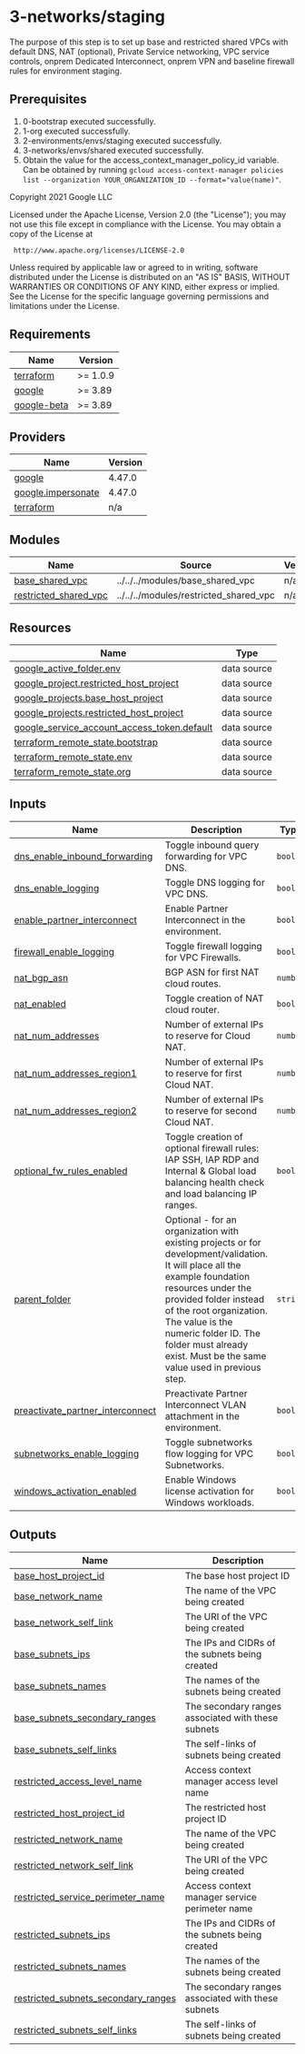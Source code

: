 # 3-networks/staging


The purpose of this step is to set up base and restricted shared VPCs with default DNS, NAT (optional), Private Service networking, VPC service controls, onprem Dedicated Interconnect, onprem VPN and baseline firewall rules for environment staging.

## Prerequisites

1. 0-bootstrap executed successfully.
1. 1-org executed successfully.
1. 2-environments/envs/staging executed successfully.
1. 3-networks/envs/shared executed successfully.
1. Obtain the value for the access_context_manager_policy_id variable. Can be obtained by running `gcloud access-context-manager policies list --organization YOUR_ORGANIZATION_ID --format="value(name)"`.


<!-- BEGIN_TF_DOCS -->
Copyright 2021 Google LLC

Licensed under the Apache License, Version 2.0 (the "License");
you may not use this file except in compliance with the License.
You may obtain a copy of the License at

     http://www.apache.org/licenses/LICENSE-2.0

Unless required by applicable law or agreed to in writing, software
distributed under the License is distributed on an "AS IS" BASIS,
WITHOUT WARRANTIES OR CONDITIONS OF ANY KIND, either express or implied.
See the License for the specific language governing permissions and
limitations under the License.

## Requirements

| Name | Version |
|------|---------|
| <a name="requirement_terraform"></a> [terraform](#requirement\_terraform) | >= 1.0.9 |
| <a name="requirement_google"></a> [google](#requirement\_google) | >= 3.89 |
| <a name="requirement_google-beta"></a> [google-beta](#requirement\_google-beta) | >= 3.89 |

## Providers

| Name | Version |
|------|---------|
| <a name="provider_google"></a> [google](#provider\_google) | 4.47.0 |
| <a name="provider_google.impersonate"></a> [google.impersonate](#provider\_google.impersonate) | 4.47.0 |
| <a name="provider_terraform"></a> [terraform](#provider\_terraform) | n/a |

## Modules

| Name | Source | Version |
|------|--------|---------|
| <a name="module_base_shared_vpc"></a> [base\_shared\_vpc](#module\_base\_shared\_vpc) | ../../../modules/base_shared_vpc | n/a |
| <a name="module_restricted_shared_vpc"></a> [restricted\_shared\_vpc](#module\_restricted\_shared\_vpc) | ../../../modules/restricted_shared_vpc | n/a |

## Resources

| Name | Type |
|------|------|
| [google_active_folder.env](https://registry.terraform.io/providers/hashicorp/google/latest/docs/data-sources/active_folder) | data source |
| [google_project.restricted_host_project](https://registry.terraform.io/providers/hashicorp/google/latest/docs/data-sources/project) | data source |
| [google_projects.base_host_project](https://registry.terraform.io/providers/hashicorp/google/latest/docs/data-sources/projects) | data source |
| [google_projects.restricted_host_project](https://registry.terraform.io/providers/hashicorp/google/latest/docs/data-sources/projects) | data source |
| [google_service_account_access_token.default](https://registry.terraform.io/providers/hashicorp/google/latest/docs/data-sources/service_account_access_token) | data source |
| [terraform_remote_state.bootstrap](https://registry.terraform.io/providers/hashicorp/terraform/latest/docs/data-sources/remote_state) | data source |
| [terraform_remote_state.env](https://registry.terraform.io/providers/hashicorp/terraform/latest/docs/data-sources/remote_state) | data source |
| [terraform_remote_state.org](https://registry.terraform.io/providers/hashicorp/terraform/latest/docs/data-sources/remote_state) | data source |

## Inputs

| Name | Description | Type | Default | Required |
|------|-------------|------|---------|:--------:|
| <a name="input_dns_enable_inbound_forwarding"></a> [dns\_enable\_inbound\_forwarding](#input\_dns\_enable\_inbound\_forwarding) | Toggle inbound query forwarding for VPC DNS. | `bool` | `true` | no |
| <a name="input_dns_enable_logging"></a> [dns\_enable\_logging](#input\_dns\_enable\_logging) | Toggle DNS logging for VPC DNS. | `bool` | `true` | no |
| <a name="input_enable_partner_interconnect"></a> [enable\_partner\_interconnect](#input\_enable\_partner\_interconnect) | Enable Partner Interconnect in the environment. | `bool` | `false` | no |
| <a name="input_firewall_enable_logging"></a> [firewall\_enable\_logging](#input\_firewall\_enable\_logging) | Toggle firewall logging for VPC Firewalls. | `bool` | `true` | no |
| <a name="input_nat_bgp_asn"></a> [nat\_bgp\_asn](#input\_nat\_bgp\_asn) | BGP ASN for first NAT cloud routes. | `number` | `64514` | no |
| <a name="input_nat_enabled"></a> [nat\_enabled](#input\_nat\_enabled) | Toggle creation of NAT cloud router. | `bool` | `false` | no |
| <a name="input_nat_num_addresses"></a> [nat\_num\_addresses](#input\_nat\_num\_addresses) | Number of external IPs to reserve for Cloud NAT. | `number` | `2` | no |
| <a name="input_nat_num_addresses_region1"></a> [nat\_num\_addresses\_region1](#input\_nat\_num\_addresses\_region1) | Number of external IPs to reserve for first Cloud NAT. | `number` | `2` | no |
| <a name="input_nat_num_addresses_region2"></a> [nat\_num\_addresses\_region2](#input\_nat\_num\_addresses\_region2) | Number of external IPs to reserve for second Cloud NAT. | `number` | `2` | no |
| <a name="input_optional_fw_rules_enabled"></a> [optional\_fw\_rules\_enabled](#input\_optional\_fw\_rules\_enabled) | Toggle creation of optional firewall rules: IAP SSH, IAP RDP and Internal & Global load balancing health check and load balancing IP ranges. | `bool` | `false` | no |
| <a name="input_parent_folder"></a> [parent\_folder](#input\_parent\_folder) | Optional - for an organization with existing projects or for development/validation. It will place all the example foundation resources under the provided folder instead of the root organization. The value is the numeric folder ID. The folder must already exist. Must be the same value used in previous step. | `string` | `""` | no |
| <a name="input_preactivate_partner_interconnect"></a> [preactivate\_partner\_interconnect](#input\_preactivate\_partner\_interconnect) | Preactivate Partner Interconnect VLAN attachment in the environment. | `bool` | `false` | no |
| <a name="input_subnetworks_enable_logging"></a> [subnetworks\_enable\_logging](#input\_subnetworks\_enable\_logging) | Toggle subnetworks flow logging for VPC Subnetworks. | `bool` | `true` | no |
| <a name="input_windows_activation_enabled"></a> [windows\_activation\_enabled](#input\_windows\_activation\_enabled) | Enable Windows license activation for Windows workloads. | `bool` | `false` | no |

## Outputs

| Name | Description |
|------|-------------|
| <a name="output_base_host_project_id"></a> [base\_host\_project\_id](#output\_base\_host\_project\_id) | The base host project ID |
| <a name="output_base_network_name"></a> [base\_network\_name](#output\_base\_network\_name) | The name of the VPC being created |
| <a name="output_base_network_self_link"></a> [base\_network\_self\_link](#output\_base\_network\_self\_link) | The URI of the VPC being created |
| <a name="output_base_subnets_ips"></a> [base\_subnets\_ips](#output\_base\_subnets\_ips) | The IPs and CIDRs of the subnets being created |
| <a name="output_base_subnets_names"></a> [base\_subnets\_names](#output\_base\_subnets\_names) | The names of the subnets being created |
| <a name="output_base_subnets_secondary_ranges"></a> [base\_subnets\_secondary\_ranges](#output\_base\_subnets\_secondary\_ranges) | The secondary ranges associated with these subnets |
| <a name="output_base_subnets_self_links"></a> [base\_subnets\_self\_links](#output\_base\_subnets\_self\_links) | The self-links of subnets being created |
| <a name="output_restricted_access_level_name"></a> [restricted\_access\_level\_name](#output\_restricted\_access\_level\_name) | Access context manager access level name |
| <a name="output_restricted_host_project_id"></a> [restricted\_host\_project\_id](#output\_restricted\_host\_project\_id) | The restricted host project ID |
| <a name="output_restricted_network_name"></a> [restricted\_network\_name](#output\_restricted\_network\_name) | The name of the VPC being created |
| <a name="output_restricted_network_self_link"></a> [restricted\_network\_self\_link](#output\_restricted\_network\_self\_link) | The URI of the VPC being created |
| <a name="output_restricted_service_perimeter_name"></a> [restricted\_service\_perimeter\_name](#output\_restricted\_service\_perimeter\_name) | Access context manager service perimeter name |
| <a name="output_restricted_subnets_ips"></a> [restricted\_subnets\_ips](#output\_restricted\_subnets\_ips) | The IPs and CIDRs of the subnets being created |
| <a name="output_restricted_subnets_names"></a> [restricted\_subnets\_names](#output\_restricted\_subnets\_names) | The names of the subnets being created |
| <a name="output_restricted_subnets_secondary_ranges"></a> [restricted\_subnets\_secondary\_ranges](#output\_restricted\_subnets\_secondary\_ranges) | The secondary ranges associated with these subnets |
| <a name="output_restricted_subnets_self_links"></a> [restricted\_subnets\_self\_links](#output\_restricted\_subnets\_self\_links) | The self-links of subnets being created |
<!-- END_TF_DOCS -->